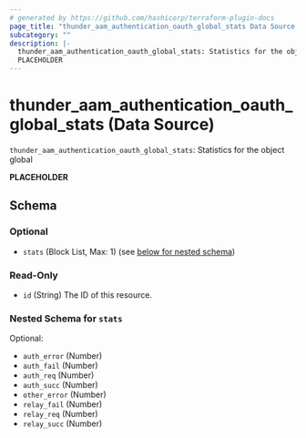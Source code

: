 ```yaml
---
# generated by https://github.com/hashicorp/terraform-plugin-docs
page_title: "thunder_aam_authentication_oauth_global_stats Data Source - terraform-provider-thunder"
subcategory: ""
description: |-
  thunder_aam_authentication_oauth_global_stats: Statistics for the object global
  PLACEHOLDER
---
```


# thunder_aam_authentication_oauth_global_stats (Data Source)

`thunder_aam_authentication_oauth_global_stats`: Statistics for the object global

__PLACEHOLDER__



<!-- schema generated by tfplugindocs -->
## Schema

### Optional

- `stats` (Block List, Max: 1) (see [below for nested schema](#nestedblock--stats))

### Read-Only

- `id` (String) The ID of this resource.

<a id="nestedblock--stats"></a>
### Nested Schema for `stats`

Optional:

- `auth_error` (Number)
- `auth_fail` (Number)
- `auth_req` (Number)
- `auth_succ` (Number)
- `other_error` (Number)
- `relay_fail` (Number)
- `relay_req` (Number)
- `relay_succ` (Number)



